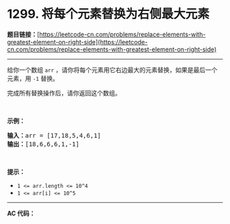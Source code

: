 # 1299. 将每个元素替换为右侧最大元素

**题目链接：**[https://leetcode-cn.com/problems/replace-elements-with-greatest-element-on-right-side](https://leetcode-cn.com/problems/replace-elements-with-greatest-element-on-right-side)

---

<div class="content__1Y2H">
 <div class="notranslate">
  <p>给你一个数组&nbsp;<code>arr</code>&nbsp;，请你将每个元素用它右边最大的元素替换，如果是最后一个元素，用&nbsp;<code>-1</code> 替换。</p> 
  <p>完成所有替换操作后，请你返回这个数组。</p> 
  <p>&nbsp;</p> 
  <p><strong>示例：</strong></p> 
  <pre class="language-text"><strong>输入：</strong>arr = [17,18,5,4,6,1]
<strong>输出：</strong>[18,6,6,6,1,-1]
</pre> 
  <p>&nbsp;</p> 
  <p><strong>提示：</strong></p> 
  <ul> 
   <li><code>1 &lt;= arr.length &lt;= 10^4</code></li> 
   <li><code>1 &lt;= arr[i] &lt;= 10^5</code></li> 
  </ul> 
 </div>
</div>

---

**AC 代码：**

```java

```